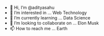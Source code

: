 - 👋 Hi, I’m @adityasahu
- 👀 I’m interested in ... Web Technology
- 🌱 I’m currently learning ... Data Science
- 💞️ I’m looking to collaborate on ... Elon Musk
- 📫 How to reach me ... Earth

<!---
adityasahu172004/adityasahu172004 is a ✨ special ✨ repository because its `README.md` (this file) appears on your GitHub profile.
You can click the Preview link to take a look at your changes.
--->
